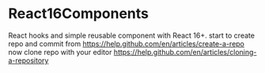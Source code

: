 # React16Components
React hooks and simple reusable component with React 16+.
start to create repo and commit from https://help.github.com/en/articles/create-a-repo
now clone repo with your editor https://help.github.com/en/articles/cloning-a-repository
